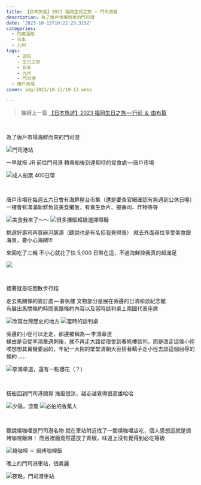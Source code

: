 ```yaml
---
title: 【日本旅遊】2023 福岡生日之旅 — 門司港篇
description: 為了唐戶市場而來的門司港
date: '2023-10-13T10:22:29.315Z'
categories: 
  - 四處溜搭
  - 日本
  - 九州
tags:
	- 遊記
	- 生日之旅
	- 日本
	- 九州
	- 門司港
  - 唐戶市場
cover: img/2023/10-13/10-13.webp

---
```


> 接續上一篇
[【日本旅遊】2023 福岡生日之旅 — 行前 ＆ 由布篇](/2023-birthday-trip-japan-plan)

<br/>

為了唐戶市場海鮮而來的門司港

![門司港站](https://res.cloudinary.com/dfugd7mzj/image/upload/blog-image/2023/10-13-mojiko/1__IjUaDiQr7mdyTY41C6MIgg_lp3e0h.webp)

一早就搭 JR 前往門司港
轉乘船後到達期待的覓食處 — 唐戶市場

![成人船票 400日幣](https://res.cloudinary.com/dfugd7mzj/image/upload/blog-image/2023/10-13-mojiko/1__XTmEYMc7lFyk46OXCbKCJA_u0wde6.webp)

<br/>

唐戶市場在每週五六日會有海鮮屋台市集（還是要查官網確認有無遇到公休日喔）
一樓會有滿滿新鮮魚貨美食攤販，有賣生魚片、握壽司、炸物等等

![美食我來了～～](https://res.cloudinary.com/dfugd7mzj/image/upload/blog-image/2023/10-13-mojiko/1__RLuHklHhVZXxhAkBJbjIRQ_r2qt6y.webp)
![很多攤販超級選擇障礙](https://res.cloudinary.com/dfugd7mzj/image/upload/blog-image/2023/10-13-mojiko/1__cB4Y3L__dbIsgws920PpTzA_ymvile.webp)

挑選好壽司再買碗河豚湯（聽說也是有名但我覺得普）
就去外面尋位享受美食跟海景，要小心海鷗!!!

來回吃了三輪
不小心就花了快 5,000 日幣在這，不過海鮮控我真的超滿足

![](https://res.cloudinary.com/dfugd7mzj/image/upload/blog-image/2023/10-13-mojiko/1__wDrhkjRVwDUklt8eWSQ5lQ_zgwaxl.webp)

<br/>

接著就是吃飽散步行程

走去馬關條約簽訂處 — 春帆樓
文物部分是展在旁邊的日清和談紀念館  
有展出馬關條約時間表跟條約內容以及當時談判桌上兩國代表座席

![改寫台灣歷史的地方](https://res.cloudinary.com/dfugd7mzj/image/upload/blog-image/2023/10-13-mojiko/1__4Bn3grS3o7H__mf6pl7bOrw_xi8ut4.webp)
![當時的談判桌](https://res.cloudinary.com/dfugd7mzj/image/upload/blog-image/2023/10-13-mojiko/1__ce__7vA5rf9CzZRyf3ivKNA_urz5nq.webp)

旁邊的小徑可以走走，那邊被稱為 — 李鴻章道  
緣由是自從李鴻章遇刺後，就不再走大路從宿舍到春帆樓談判，而是改走這條小徑
唉想想其實蠻委屈的，年紀一大把的堂堂清朝大臣搭著轎子走小徑去談這個屈辱的條約 …..

![李鴻章道，還有一點櫻花（？）](https://res.cloudinary.com/dfugd7mzj/image/upload/blog-image/2023/10-13-mojiko/1__748Ok9BPIjDc2KHL9DPI3g_mkdobj.webp)

<br/>

搭船回到門司港閒晃
海風很涼，越走越覺得很高雄哈哈

![夕陽，涼風](https://res.cloudinary.com/dfugd7mzj/image/upload/blog-image/2023/10-13-mojiko/1__IqVDPCpEAs3tA39soqWIlA_suj8bs.webp)
![必拍的香蕉人](https://res.cloudinary.com/dfugd7mzj/image/upload/blog-image/2023/10-13-mojiko/1____pKeOhjfbDS__2LJWqoVnPQ_bdq8qs.webp)


<br/>

聽說燒咖哩是門司港名物
就在車站附近找了一間燒咖哩店吃，個人感想這就是焗烤咖哩飯麻！
而且裡面竟然還放了青椒，味道上沒有覺得到必吃等級

![燒咖哩 ＝ 焗烤咖哩飯](https://res.cloudinary.com/dfugd7mzj/image/upload/blog-image/2023/10-13-mojiko/1__U1__p15W2C3mm6lVPbzhCKw_pc5s8y.webp)

晚上的門司港車站，很美麗

![夜晚，門司港車站](https://res.cloudinary.com/dfugd7mzj/image/upload/blog-image/2023/10-13-mojiko/1__O14llEeQyUTwZ__zqmwkraA_eys1ds.webp)

